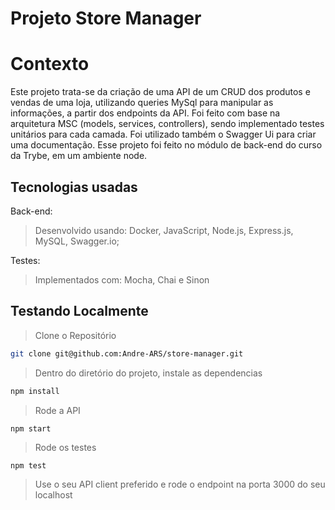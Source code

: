 # Projeto Store Manager

# Contexto

Este projeto trata-se da criação de uma API de um CRUD dos produtos e vendas de uma loja, utilizando queries MySql para manipular as informações, a partir dos endpoints da API. Foi feito com base na arquitetura MSC (models, services, controllers), sendo implementado testes unitários para cada camada. Foi utilizado também o Swagger Ui para criar uma documentação. Esse projeto foi feito no módulo de back-end do curso da Trybe, em um ambiente node.

## Tecnologias usadas

Back-end:

> Desenvolvido usando: Docker, JavaScript, Node.js, Express.js, MySQL, Swagger.io;

Testes:

> Implementados com: Mocha, Chai e Sinon

## Testando Localmente

> Clone o Repositório

```bash
git clone git@github.com:Andre-ARS/store-manager.git
```

> Dentro do diretório do projeto, instale as dependencias

```bash
npm install
```

> Rode a API

```bash
npm start
```

> Rode os testes

```shell
npm test
```

> Use o seu API client preferido e rode o endpoint na porta 3000 do seu localhost
